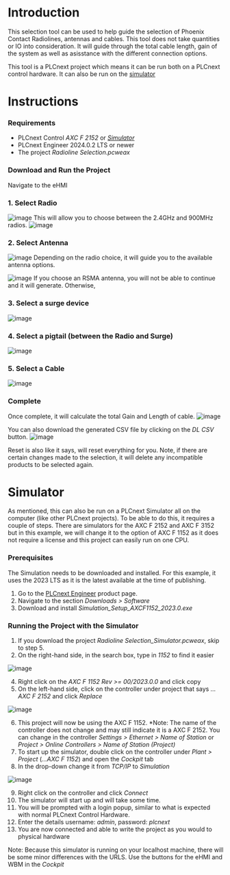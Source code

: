 # Introduction

This selection tool can be used to help guide the selection of Phoenix Contact Radiolines, antennas and cables. This tool does not take quantities or IO into consideration. It will guide through the total cable length, gain of the system as well as asisstance with the different connection options.

This tool is a PLCnext project which means it can be run both on a PLCnext control hardware. It can also be run on the [simulator](#simulator)

# Instructions

### Requirements
- PLCnext Control *AXC F 2152* or [*Simulator*](#simulator)
- PLCnext Engineer 2024.0.2 LTS or newer
- The project *Radioline Selection.pcweax*

### Download and Run the Project

Navigate to the eHMI

### 1. Select Radio

![image](https://github.com/declan-pxc/PLCnext-Examples/assets/143350935/7aeed01d-63d9-4281-b894-8a997cf84ec1)
This will allow you to choose between the 2.4GHz and 900MHz radios.
![image](https://github.com/declan-pxc/PLCnext-Examples/assets/143350935/ca646d42-663e-40f6-94f7-8047c2d23796)

### 2. Select Antenna

![image](https://github.com/declan-pxc/PLCnext-Examples/assets/143350935/5e4481af-15bf-4b23-ac21-e6591fc16486)
Depending on the radio choice, it will guide you to the available antenna options.

![image](https://github.com/declan-pxc/PLCnext-Examples/assets/143350935/1afd8dd8-4161-4086-8aac-74385cb06e0f)
If you choose an RSMA antenna, you will not be able to continue and it will generate. Otherwise,

### 3. Select a surge device

![image](https://github.com/declan-pxc/PLCnext-Examples/assets/143350935/5d86c40e-57f2-4337-9b16-71ef3389c9ee)

### 4. Select a pigtail (between the Radio and Surge)

![image](https://github.com/declan-pxc/PLCnext-Examples/assets/143350935/8b55815e-7a5d-40bc-90bf-e83da5054f94)

### 5. Select a Cable

![image](https://github.com/declan-pxc/PLCnext-Examples/assets/143350935/02bafc5b-81ad-4c41-b2a9-a73ed64740c5)

### Complete

Once complete, it will calculate the total Gain and Length of cable.
![image](https://github.com/declan-pxc/PLCnext-Examples/assets/143350935/d749a934-665d-49ad-8f29-35c096e254c2)

You can also download the generated CSV file by clicking on the *DL CSV* button.
![image](https://github.com/declan-pxc/PLCnext-Examples/assets/143350935/1350afab-79cc-494c-9163-28b577a5e96a)

Reset is also like it says, will reset everything for you. Note, if there are certain changes made to the selection, it will delete any incompatible products to be selected again.

# Simulator

As mentioned, this can also be run on a PLCnext Simulator all on the computer (like other PLCnext projects). To be able to do this, it requires a couple of steps.
There are simulators for the AXC F 2152 and AXC F 3152 but in this example, we will change it to the option of AXC F 1152 as it does not require a license and this project can easily run on one CPU.

### Prerequisites

The Simulation needs to be downloaded and installed. For this example, it uses the 2023 LTS as it is the latest available at the time of publishing.
1. Go to the [PLCnext Engineer](https://phoenixcontact.net/product/1046008) product page.
2. Navigate to the section *Downloads > Software*
3. Download and install *Simulation_Setup_AXCF1152_2023.0.exe*

### Running the Project with the Simulator

1. If you download the project *Radioline Selection_Simulator.pcweax*, skip to step 5.
2. On the right-hand side, in the search box, type in *1152* to find it easier
   
![image](https://github.com/declan-pxc/PLCnext-Examples/assets/143350935/677797c6-36ba-41ad-9f72-a2257ac002cb)

4. Right click on the *AXC F 1152 Rev >= 00/2023.0.0* and click copy
5. On the left-hand side, click on the controller under project that says *... AXC F 2152* and click *Replace*

![image](https://github.com/declan-pxc/PLCnext-Examples/assets/143350935/3fd5a804-aaeb-42ff-a070-6dcf9d7ecf70)

6. This project will now be using the AXC F 1152. *Note: The name of the controller does not change and may still indicate it is a AXC F 2152. You can change in the controller *Settings > Ethernet > Name of Station* or *Project > Online Controllers > Name of Station (Project)*
7. To start up the simulator, double click on the controller under *Plant > Project* (*...AXC F 1152*) and open the *Cockpit* tab
8. In the drop-down change it from *TCP/IP* to *Simulation*

![image](https://github.com/declan-pxc/PLCnext-Examples/assets/143350935/35f8d383-f4a2-479f-85a3-30dff080246d)

9. Right click on the controller and click *Connect*
10. The simulator will start up and will take some time.
11. You will be prompted with a login popup, similar to what is expected with normal PLCnext Control Hardware.
12. Enter the details username: *admin*, password: *plcnext*
13. You are now connected and able to write the project as you would to physical hardware

Note: Because this simulator is running on your localhost machine, there will be some minor differences with the URLS. Use the buttons for the eHMI and WBM in the *Cockpit*
